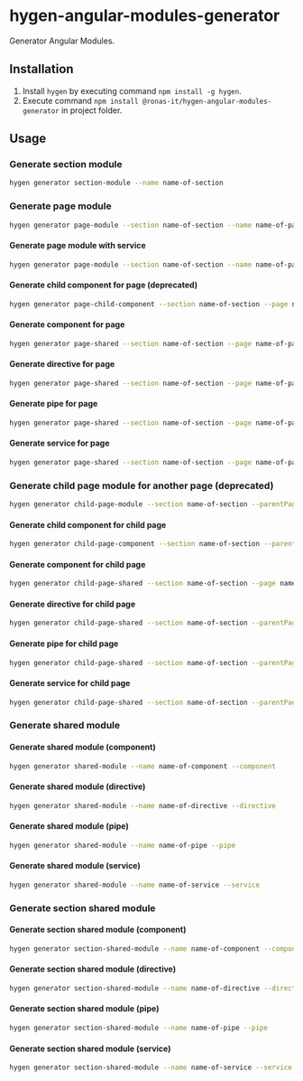 # hygen-angular-modules-generator

Generator Angular Modules.

## Installation

1. Install `hygen` by executing command `npm install -g hygen`.
1. Execute command `npm install @ronas-it/hygen-angular-modules-generator` in project folder.

## Usage

### Generate section module

```bash
hygen generator section-module --name name-of-section
```

### Generate page module

```bash
hygen generator page-module --section name-of-section --name name-of-page
```

#### Generate page module with service

```bash
hygen generator page-module --section name-of-section --name name-of-page --withService
```

#### Generate child component for page (deprecated)

```bash
hygen generator page-child-component --section name-of-section --page name-of-page --name name-of-component
```

#### Generate component for page

```bash
hygen generator page-shared --section name-of-section --page name-of-page --name name-of-component --component
```

#### Generate directive for page

```bash
hygen generator page-shared --section name-of-section --page name-of-page --name name-of-directive --directive
```

#### Generate pipe for page

```bash
hygen generator page-shared --section name-of-section --page name-of-page --name name-of-pipe --pipe
```

#### Generate service for page

```bash
hygen generator page-shared --section name-of-section --page name-of-page --name name-of-service --service
```

### Generate child page module for another page (deprecated)

```bash
hygen generator child-page-module --section name-of-section --parentPage name-of-page --name name-of-child-page
```

#### Generate child component for child page

```bash
hygen generator child-page-component --section name-of-section --parentPage name-of-parent-page --page name-of-child-page --name name-of-component
```

#### Generate component for child page

```bash
hygen generator child-page-shared --section name-of-section --page name-of-page --name name-of-component --component
```

#### Generate directive for child page

```bash
hygen generator child-page-shared --section name-of-section --parentPage parent-page-name --page name-of-page --name name-of-directive --directive
```

#### Generate pipe for child page

```bash
hygen generator child-page-shared --section name-of-section --parentPage parent-page-name --page name-of-page --name name-of-pipe --pipe
```

#### Generate service for child page

```bash
hygen generator child-page-shared --section name-of-section --parentPage parent-page-name --page name-of-page --name name-of-service --service
```

### Generate shared module

#### Generate shared module (component)

```bash
hygen generator shared-module --name name-of-component --component
```

#### Generate shared module (directive)

```bash
hygen generator shared-module --name name-of-directive --directive
```

#### Generate shared module (pipe)

```bash
hygen generator shared-module --name name-of-pipe --pipe
```

#### Generate shared module (service)

```bash
hygen generator shared-module --name name-of-service --service
```

### Generate section shared module

#### Generate section shared module (component)

```bash
hygen generator section-shared-module --name name-of-component --component
```

#### Generate section shared module (directive)

```bash
hygen generator section-shared-module --name name-of-directive --directive
```

#### Generate section shared module (pipe)

```bash
hygen generator section-shared-module --name name-of-pipe --pipe
```

#### Generate section shared module (service)

```bash
hygen generator section-shared-module --name name-of-service --service
```
